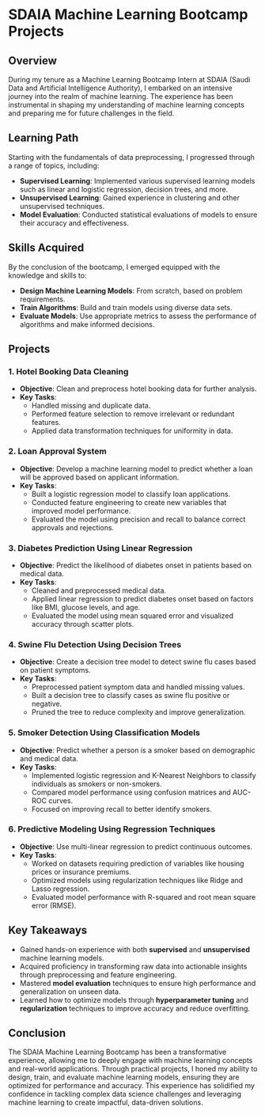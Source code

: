 # SDAIA Machine Learning Bootcamp Projects

## Overview

During my tenure as a Machine Learning Bootcamp Intern at SDAIA (Saudi Data and Artificial Intelligence Authority), I embarked on an intensive journey into the realm of machine learning. The experience has been instrumental in shaping my understanding of machine learning concepts and preparing me for future challenges in the field.

## Learning Path

Starting with the fundamentals of data preprocessing, I progressed through a range of topics, including:

- **Supervised Learning**: Implemented various supervised learning models such as linear and logistic regression, decision trees, and more.
- **Unsupervised Learning**: Gained experience in clustering and other unsupervised techniques.
- **Model Evaluation**: Conducted statistical evaluations of models to ensure their accuracy and effectiveness.

## Skills Acquired

By the conclusion of the bootcamp, I emerged equipped with the knowledge and skills to:

- **Design Machine Learning Models**: From scratch, based on problem requirements.
- **Train Algorithms**: Build and train models using diverse data sets.
- **Evaluate Models**: Use appropriate metrics to assess the performance of algorithms and make informed decisions.

## Projects

### 1. **Hotel Booking Data Cleaning**
- **Objective**: Clean and preprocess hotel booking data for further analysis.
- **Key Tasks**:
  - Handled missing and duplicate data.
  - Performed feature selection to remove irrelevant or redundant features.
  - Applied data transformation techniques for uniformity in data.

### 2. **Loan Approval System**
- **Objective**: Develop a machine learning model to predict whether a loan will be approved based on applicant information.
- **Key Tasks**:
  - Built a logistic regression model to classify loan applications.
  - Conducted feature engineering to create new variables that improved model performance.
  - Evaluated the model using precision and recall to balance correct approvals and rejections.

### 3. **Diabetes Prediction Using Linear Regression**
- **Objective**: Predict the likelihood of diabetes onset in patients based on medical data.
- **Key Tasks**:
  - Cleaned and preprocessed medical data.
  - Applied linear regression to predict diabetes onset based on factors like BMI, glucose levels, and age.
  - Evaluated the model using mean squared error and visualized accuracy through scatter plots.

### 4. **Swine Flu Detection Using Decision Trees**
- **Objective**: Create a decision tree model to detect swine flu cases based on patient symptoms.
- **Key Tasks**:
  - Preprocessed patient symptom data and handled missing values.
  - Built a decision tree to classify cases as swine flu positive or negative.
  - Pruned the tree to reduce complexity and improve generalization.

### 5. **Smoker Detection Using Classification Models**
- **Objective**: Predict whether a person is a smoker based on demographic and medical data.
- **Key Tasks**:
  - Implemented logistic regression and K-Nearest Neighbors to classify individuals as smokers or non-smokers.
  - Compared model performance using confusion matrices and AUC-ROC curves.
  - Focused on improving recall to better identify smokers.

### 6. **Predictive Modeling Using Regression Techniques**
- **Objective**: Use multi-linear regression to predict continuous outcomes.
- **Key Tasks**:
  - Worked on datasets requiring prediction of variables like housing prices or insurance premiums.
  - Optimized models using regularization techniques like Ridge and Lasso regression.
  - Evaluated model performance with R-squared and root mean square error (RMSE).

## Key Takeaways

- Gained hands-on experience with both **supervised** and **unsupervised** machine learning models.
- Acquired proficiency in transforming raw data into actionable insights through preprocessing and feature engineering.
- Mastered **model evaluation** techniques to ensure high performance and generalization on unseen data.
- Learned how to optimize models through **hyperparameter tuning** and **regularization** techniques to improve accuracy and reduce overfitting.

## Conclusion

The SDAIA Machine Learning Bootcamp has been a transformative experience, allowing me to deeply engage with machine learning concepts and real-world applications. Through practical projects, I honed my ability to design, train, and evaluate machine learning models, ensuring they are optimized for performance and accuracy. This experience has solidified my confidence in tackling complex data science challenges and leveraging machine learning to create impactful, data-driven solutions.

